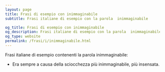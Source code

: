 ```yaml
---
layout: page
title: Frasi di esempio con inimmaginabile 
subtitle: Frasi italiane di esempio con la parola  inimmaginabile

og_title: Frasi di esempio con inimmaginabile 
og_description: Frasi italiane di esempio con la parola  inimmaginabile
og_type: website
permalink: /frasi/i/inimmaginabile.html
---
```


Frasi italiane di esempio contenenti la parola inimmaginabile:


- Era sempre a causa della sciocchezza più inimmaginabile, più insensata.

